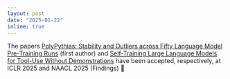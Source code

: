 ```yaml
---
layout: post
date: "2025-01-22"
inline: true
---
```



The papers [PolyPythias: Stability and Outliers across Fifty Language Model Pre-Training Runs](https://openreview.net/forum?id=bmrYu2Ekdz) (first author) and [Self-Training Large Language Models for Tool-Use Without Demonstrations](https://arxiv.org/abs/2502.05867) have been accepted, respectively, at ICLR 2025 and NAACL 2025 (Findings) 🎉